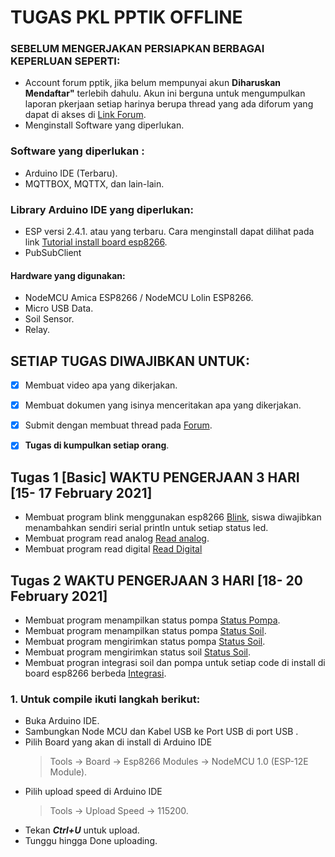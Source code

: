 # TUGAS PKL PPTIK OFFLINE 
### SEBELUM MENGERJAKAN PERSIAPKAN BERBAGAI KEPERLUAN SEPERTI:
- Account forum pptik, jika belum mempunyai akun **Diharuskan Mendaftar"** terlebih dahulu. Akun ini berguna untuk mengumpulkan laporan pkerjaan setiap harinya berupa thread yang ada diforum yang dapat di akses di [Link Forum](http://forum.pptik.id/forumdisplay.php?fid=461).
- Menginstall Software yang diperlukan.


### Software yang diperlukan : 
- Arduino IDE (Terbaru).
- MQTTBOX, MQTTX, dan lain-lain.

### Library Arduino IDE yang diperlukan:
- ESP versi 2.4.1. atau yang terbaru. Cara menginstall dapat dilihat pada link [Tutorial install board esp8266](https://www.tutorialiot.com/2019/02/cara-mudah-install-board-esp8266-di.html).
- PubSubClient


#### Hardware yang digunakan: 
- NodeMCU Amica ESP8266 / NodeMCU Lolin ESP8266.
- Micro USB Data.
- Soil Sensor.
- Relay.


## SETIAP TUGAS DIWAJIBKAN UNTUK:
- [x] Membuat video apa yang dikerjakan.
- [x] Membuat dokumen yang isinya menceritakan apa yang dikerjakan.
- [x] Submit dengan membuat thread pada [Forum](http://forum.pptik.id/forumdisplay.php?fid=461).
- [x] **Tugas di kumpulkan setiap orang**.


## Tugas 1 [Basic] WAKTU PENGERJAAN 3 HARI [15- 17 February 2021]
- Membuat program blink menggunakan esp8266 [Blink](https://github.com/pptik/tugas-pkl-offline-punclut/tree/main/Blink), siswa diwajibkan menambahkan sendiri serial println untuk setiap status led.
- Membuat program read analog  [Read analog](https://github.com/pptik/tugas-pkl-offline-punclut/tree/main/AnalogReadSerial).
- Membuat program read digital [Read Digital](https://github.com/pptik/tugas-pkl-offline-punclut/tree/main/DigitalReadSerial)


## Tugas 2 WAKTU PENGERJAAN 3 HARI [18- 20 February 2021]
- Membuat program menampilkan status pompa  [Status Pompa](https://github.com/pptik/tugas-pkl-offline-punclut/tree/main/Tahap-1-Serial-Monitor/relay-pump-serial).
- Membuat program menampilkan status pompa  [Status Soil](https://github.com/pptik/tugas-pkl-offline-punclut/tree/main/Tahap-1-Serial-Monitor/soil-moisture-serial).
- Membuat program mengirimkan status pompa  [Status Soil](https://github.com/pptik/tugas-pkl-offline-punclut/tree/main/Tahap-2-MQTT/soil-moisture).
- Membuat program mengirimkan status soil  [Status Soil](https://github.com/pptik/tugas-pkl-offline-punclut/tree/main/Tahap-2-MQTT/water-pump).
- Membuat progran integrasi soil dan pompa untuk setiap code di install di board esp8266 berbeda [Integrasi](https://github.com/pptik/tugas-pkl-offline-punclut/tree/main/Tahap-3-Smart%20Automatic%20Watering).


### 1. Untuk compile ikuti langkah berikut: 
- Buka Arduino IDE.
- Sambungkan Node MCU dan Kabel USB ke Port USB di port USB .
- Pilih Board yang akan di install di Arduino IDE
    > Tools -> Board -> Esp8266 Modules -> NodeMCU 1.0 (ESP-12E Module).
- Pilih upload speed di Arduino IDE
    > Tools -> Upload Speed -> 115200.
- Tekan ***Ctrl+U*** untuk upload.
- Tunggu hingga Done uploading.






